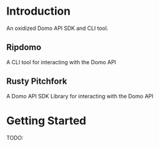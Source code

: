 # Introduction 
An oxidized Domo API SDK and CLI tool. 

## Ripdomo
A CLI tool for interacting with the Domo API

## Rusty Pitchfork
A Domo API SDK Library for interacting with the Domo API

# Getting Started
TODO:
